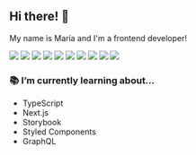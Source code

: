 ## Hi there! 👋

My name is María and I'm a frontend developer!  

<img src="https://img.shields.io/badge/html5%20-%230299A3.svg?&style=flat&logo=html5&logoColor=white"/> <img src="https://img.shields.io/badge/css3%20-%230299A3.svg?&style=flat&logo=css3&logoColor=white"/> <img src="https://img.shields.io/badge/SASS%20-0299A3.svg?&style=flat&logo=SASS&logoColor=white"/>
 <img src="https://img.shields.io/badge/javascript%20-%230299A3.svg?&style=flat&logo=javascript&logoColor=white"/> <img src="https://img.shields.io/badge/react%20-%230299A3.svg?&style=flat&logo=react&logoColor=white"/> <img src="https://img.shields.io/badge/next.js%20-%230299A3.svg?&style=flat&logo=react&logoColor=white"/> <img src="https://img.shields.io/badge/typescript%20-%230299A3.svg?&style=flat&logo=typescript&logoColor=white"/> <img src="https://img.shields.io/badge/graphQL%20-%230299A3.svg?&style=flat&logo=graphql&logoColor=white"/> <img src="https://img.shields.io/badge/styledComponents%20-%230299A3.svg?&style=flat&logo=styledcomponents&logoColor=white"/>
 <img src="https://img.shields.io/badge/storybook%20-%230299A3.svg?&style=flat&logo=storybook&logoColor=white"/>

### 📚 I’m currently learning about...
- TypeScript
- Next.js
- Storybook
- Styled Components
- GraphQL
